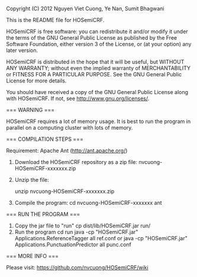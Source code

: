 Copyright (C) 2012 Nguyen Viet Cuong, Ye Nan, Sumit Bhagwani

This is the README file for HOSemiCRF.

HOSemiCRF is free software: you can redistribute it and/or modify
it under the terms of the GNU General Public License as published by
the Free Software Foundation, either version 3 of the License, or
(at your option) any later version.

HOSemiCRF is distributed in the hope that it will be useful,
but WITHOUT ANY WARRANTY; without even the implied warranty of
MERCHANTABILITY or FITNESS FOR A PARTICULAR PURPOSE. See the
GNU General Public License for more details.

You should have received a copy of the GNU General Public License
along with HOSemiCRF. If not, see <http://www.gnu.org/licenses/>.

=== WARNING ===

HOSemiCRF requires a lot of memory usage. It is best to run the program 
in parallel on a computing cluster with lots of memory.

=== COMPILATION STEPS ===

Requirement: Apache Ant (http://ant.apache.org/)

1. Download the HOSemiCRF repository as a zip file: nvcuong-HOSemiCRF-xxxxxxx.zip
2. Unzip the file:
    
    unzip nvcuong-HOSemiCRF-xxxxxxx.zip
3. Compile the program:
    cd nvcuong-HOSemiCRF-xxxxxxx
    ant

=== RUN THE PROGRAM ===

1. Copy the jar file to "run"
    cp dist/lib/HOSemiCRF.jar run/
2. Run the program
    cd run
    java -cp "HOSemiCRF.jar" Applications.ReferenceTagger all ref.conf
    or
    java -cp "HOSemiCRF.jar" Applications.PunctuationPredictor all punc.conf

=== MORE INFO ===

Please visit: 
    https://github.com/nvcuong/HOSemiCRF/wiki

